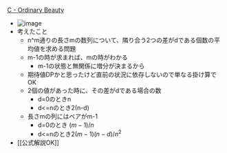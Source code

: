 
[C - Ordinary Beauty](https://atcoder.jp/contests/soundhound2018-summer-qual/tasks/soundhound2018_summer_qual_c)
- ![image](https://gyazo.com/6027131e902305a403650ddd77ea4749/thumb/1000)
- 考えたこと
    - n^m通りの長さmの数列について、隣り合う2つの差がdである個数の平均値を求める問題
    - m-1の時が求まれば、mの時がわかる
        - m-1の状態と無関係に増分が決まるから
    - 期待値DPかと思ったけど直前の状況に依存しないので単なる掛け算でOK
    - 2個の値があった時に、その差がdである場合の数
        - d=0のときn
        - d<=nのとき2(n-d)
    - 長さmの列にはペアがm-1
        - d=0のとき $(m-1)/n$
        - d<=nのとき$2(m-1)(n-d)/n^2$
- [[公式解説OK]]